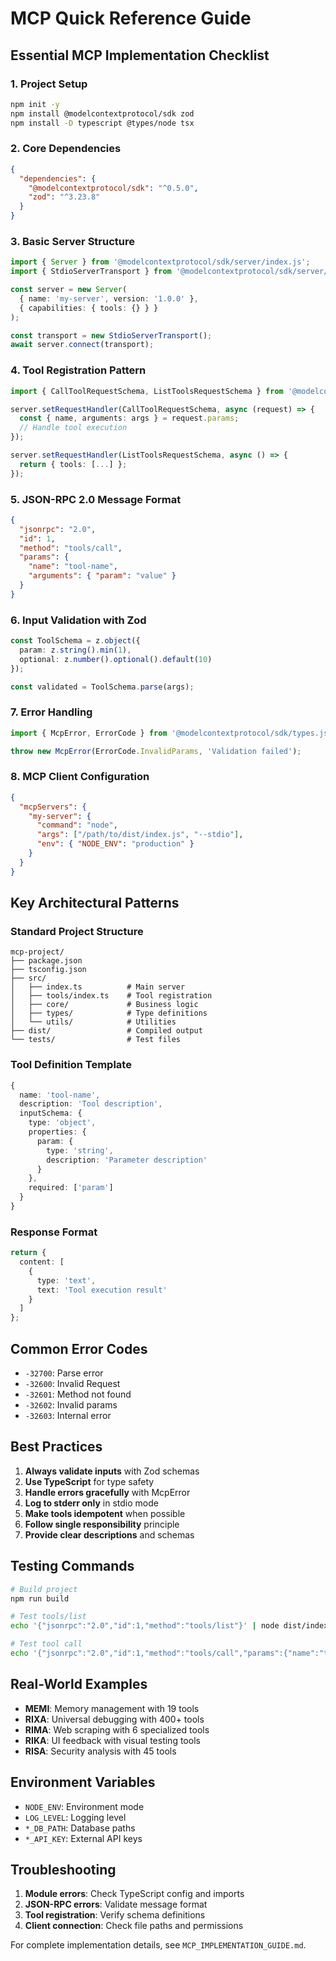 # MCP Quick Reference Guide

## Essential MCP Implementation Checklist

### 1. Project Setup
```bash
npm init -y
npm install @modelcontextprotocol/sdk zod
npm install -D typescript @types/node tsx
```

### 2. Core Dependencies
```json
{
  "dependencies": {
    "@modelcontextprotocol/sdk": "^0.5.0",
    "zod": "^3.23.8"
  }
}
```

### 3. Basic Server Structure
```typescript
import { Server } from '@modelcontextprotocol/sdk/server/index.js';
import { StdioServerTransport } from '@modelcontextprotocol/sdk/server/stdio.js';

const server = new Server(
  { name: 'my-server', version: '1.0.0' },
  { capabilities: { tools: {} } }
);

const transport = new StdioServerTransport();
await server.connect(transport);
```

### 4. Tool Registration Pattern
```typescript
import { CallToolRequestSchema, ListToolsRequestSchema } from '@modelcontextprotocol/sdk/types.js';

server.setRequestHandler(CallToolRequestSchema, async (request) => {
  const { name, arguments: args } = request.params;
  // Handle tool execution
});

server.setRequestHandler(ListToolsRequestSchema, async () => {
  return { tools: [...] };
});
```

### 5. JSON-RPC 2.0 Message Format
```json
{
  "jsonrpc": "2.0",
  "id": 1,
  "method": "tools/call",
  "params": {
    "name": "tool-name",
    "arguments": { "param": "value" }
  }
}
```

### 6. Input Validation with Zod
```typescript
const ToolSchema = z.object({
  param: z.string().min(1),
  optional: z.number().optional().default(10)
});

const validated = ToolSchema.parse(args);
```

### 7. Error Handling
```typescript
import { McpError, ErrorCode } from '@modelcontextprotocol/sdk/types.js';

throw new McpError(ErrorCode.InvalidParams, 'Validation failed');
```

### 8. MCP Client Configuration
```json
{
  "mcpServers": {
    "my-server": {
      "command": "node",
      "args": ["/path/to/dist/index.js", "--stdio"],
      "env": { "NODE_ENV": "production" }
    }
  }
}
```

## Key Architectural Patterns

### Standard Project Structure
```
mcp-project/
├── package.json
├── tsconfig.json
├── src/
│   ├── index.ts          # Main server
│   ├── tools/index.ts    # Tool registration
│   ├── core/             # Business logic
│   ├── types/            # Type definitions
│   └── utils/            # Utilities
├── dist/                 # Compiled output
└── tests/                # Test files
```

### Tool Definition Template
```typescript
{
  name: 'tool-name',
  description: 'Tool description',
  inputSchema: {
    type: 'object',
    properties: {
      param: {
        type: 'string',
        description: 'Parameter description'
      }
    },
    required: ['param']
  }
}
```

### Response Format
```typescript
return {
  content: [
    {
      type: 'text',
      text: 'Tool execution result'
    }
  ]
};
```

## Common Error Codes
- `-32700`: Parse error
- `-32600`: Invalid Request  
- `-32601`: Method not found
- `-32602`: Invalid params
- `-32603`: Internal error

## Best Practices
1. **Always validate inputs** with Zod schemas
2. **Use TypeScript** for type safety
3. **Handle errors gracefully** with McpError
4. **Log to stderr only** in stdio mode
5. **Make tools idempotent** when possible
6. **Follow single responsibility** principle
7. **Provide clear descriptions** and schemas

## Testing Commands
```bash
# Build project
npm run build

# Test tools/list
echo '{"jsonrpc":"2.0","id":1,"method":"tools/list"}' | node dist/index.js

# Test tool call
echo '{"jsonrpc":"2.0","id":1,"method":"tools/call","params":{"name":"tool-name","arguments":{}}}' | node dist/index.js
```

## Real-World Examples
- **MEMI**: Memory management with 19 tools
- **RIXA**: Universal debugging with 400+ tools  
- **RIMA**: Web scraping with 6 specialized tools
- **RIKA**: UI feedback with visual testing tools
- **RISA**: Security analysis with 45 tools

## Environment Variables
- `NODE_ENV`: Environment mode
- `LOG_LEVEL`: Logging level
- `*_DB_PATH`: Database paths
- `*_API_KEY`: External API keys

## Troubleshooting
1. **Module errors**: Check TypeScript config and imports
2. **JSON-RPC errors**: Validate message format
3. **Tool registration**: Verify schema definitions
4. **Client connection**: Check file paths and permissions

For complete implementation details, see `MCP_IMPLEMENTATION_GUIDE.md`.

